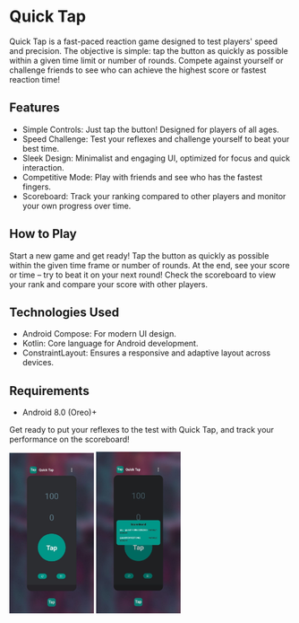 # Quick Tap
Quick Tap is a fast-paced reaction game designed to test players' speed and precision. The objective is simple: tap the button as quickly as possible within a given time limit or number of rounds. Compete against yourself or challenge friends to see who can achieve the highest score or fastest reaction time!

## Features
* Simple Controls: Just tap the button! Designed for players of all ages.
* Speed Challenge: Test your reflexes and challenge yourself to beat your best time.
* Sleek Design: Minimalist and engaging UI, optimized for focus and quick interaction.
* Competitive Mode: Play with friends and see who has the fastest fingers.
* Scoreboard: Track your ranking compared to other players and monitor your own progress over time.

## How to Play
Start a new game and get ready!
Tap the button as quickly as possible within the given time frame or number of rounds.
At the end, see your score or time – try to beat it on your next round!
Check the scoreboard to view your rank and compare your score with other players.

## Technologies Used
* Android Compose: For modern UI design.
* Kotlin: Core language for Android development.
* ConstraintLayout: Ensures a responsive and adaptive layout across devices.

## Requirements
* Android 8.0 (Oreo)+

Get ready to put your reflexes to the test with Quick Tap, and track your performance on the scoreboard!

<img src="./prtsc2.jpg" width=30% height=30% alt=""> <img src="./prtsc1.jpg" width=30% height=30% alt="">